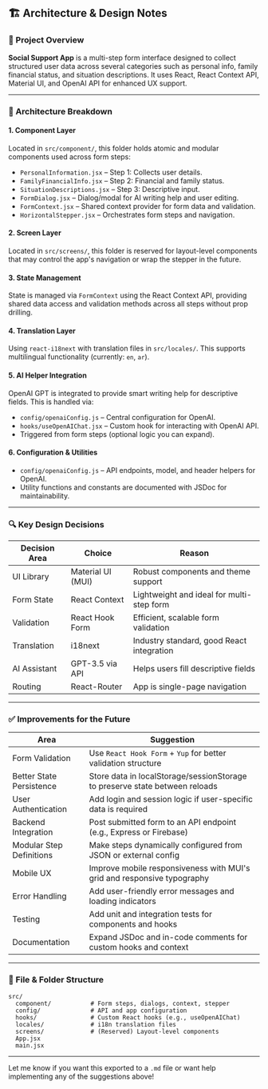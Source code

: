 ## 🏗️ Architecture & Design Notes

### 🎯 Project Overview

**Social Support App** is a multi-step form interface designed to collect structured user data across several categories such as personal info, family financial status, and situation descriptions. It uses React, React Context API, Material UI, and OpenAI API for enhanced UX support.

---

### 🧱 Architecture Breakdown

#### 1. **Component Layer**

Located in `src/component/`, this folder holds atomic and modular components used across form steps:

* `PersonalInformation.jsx` – Step 1: Collects user details.
* `FamilyFinancialInfo.jsx` – Step 2: Financial and family status.
* `SituationDescriptions.jsx` – Step 3: Descriptive input.
* `FormDialog.jsx` – Dialog/modal for AI writing help and user editing.
* `FormContext.jsx` – Shared context provider for form data and validation.
* `HorizontalStepper.jsx` – Orchestrates form steps and navigation.

#### 2. **Screen Layer**

Located in `src/screens/`, this folder is reserved for layout-level components that may control the app's navigation or wrap the stepper in the future.

#### 3. **State Management**

State is managed via `FormContext` using the React Context API, providing shared data access and validation methods across all steps without prop drilling.

#### 4. **Translation Layer**

Using `react-i18next` with translation files in `src/locales/`. This supports multilingual functionality (currently: `en`, `ar`).

#### 5. **AI Helper Integration**

OpenAI GPT is integrated to provide smart writing help for descriptive fields. This is handled via:

* `config/openaiConfig.js` – Central configuration for OpenAI.
* `hooks/useOpenAIChat.jsx` – Custom hook for interacting with OpenAI API.
* Triggered from form steps (optional logic you can expand).

#### 6. **Configuration & Utilities**

* `config/openaiConfig.js` – API endpoints, model, and header helpers for OpenAI.
* Utility functions and constants are documented with JSDoc for maintainability.

---

### 🔍 Key Design Decisions

| Decision Area | Choice            | Reason                                                             |
| ------------- | ----------------- | ------------------------------------------------------------------ |
| UI Library    | Material UI (MUI) | Robust components and theme support                                |
| Form State    | React Context     | Lightweight and ideal for multi-step form                          |
| Validation    | React Hook Form   | Efficient, scalable form validation                                |
| Translation   | i18next           | Industry standard, good React integration                          |
| AI Assistant  | GPT-3.5 via API   | Helps users fill descriptive fields                                |
| Routing       | React-Router      | App is single-page navigation                                      |

---

### ✅ Improvements for the Future

| Area                     | Suggestion                                                                  |
| ------------------------ | --------------------------------------------------------------------------- |
| Form Validation          | Use `React Hook Form` + `Yup` for better validation structure               |
| Better State Persistence | Store data in localStorage/sessionStorage to preserve state between reloads |
| User Authentication      | Add login and session logic if user-specific data is required               |
| Backend Integration      | Post submitted form to an API endpoint (e.g., Express or Firebase)          |
| Modular Step Definitions | Make steps dynamically configured from JSON or external config              |
| Mobile UX                | Improve mobile responsiveness with MUI's grid and responsive typography     |
| Error Handling           | Add user-friendly error messages and loading indicators                     |
| Testing                  | Add unit and integration tests for components and hooks                     |
| Documentation            | Expand JSDoc and in-code comments for custom hooks and context              |

---

### 📄 File & Folder Structure

```
src/
  component/           # Form steps, dialogs, context, stepper
  config/              # API and app configuration
  hooks/               # Custom React hooks (e.g., useOpenAIChat)
  locales/             # i18n translation files
  screens/             # (Reserved) Layout-level components
  App.jsx
  main.jsx
```

---

Let me know if you want this exported to a `.md` file or want help implementing any of the suggestions above!
